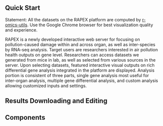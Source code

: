 ## Quick Start

Statement: All the datasets on the RAPEX platform are computed by [r-omics-utils](https://github.com/yjcyxky/r-omics-utils.git). Use the Google Chrome browser for best visualization quality and experience.

RAPEX is a newly developed interactive web server for focusing on pollution-caused damage within and across organ, as well as inter-species by RNA-seq analysis. Target users are researchers interested in air pollution health outputs on gene level. Researchers can access datasets we generated from mice in lab, as well as selected from various sources in the server. Upon selecting datasets, featured interactive visual outputs on rich differential gene analysis integrated in the platform are displayed. Analysis portion is consistent of three parts, single gene analysis most useful for inter-organ analysis, multiple gene differential analysis, and custom analysis allowing customized inputs and settings.

## Results Downloading and Editing

## Components
